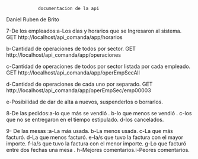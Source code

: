                 documentacion de la api

Daniel Ruben de Brito


7-De los empleados:a-Los días y horarios que se Ingresaron al sistema.
    GET
    http://localhost/api_comanda/app/horarios


b-Cantidad de operaciones de todos  por sector.
    GET
    http://localhost/api_comanda/app/operaciones

c-Cantidad de operaciones de todos  por sector  listada por cada empleado.
    GET
    http://localhost/api_comanda/app/operEmpSecAll

d-Cantidad de operaciones de cada uno por separado.
   GET
    http://localhost/api_comanda/app/operEmpSec/emp00003

e-Posibilidad de dar de alta a nuevos, suspenderlos o borrarlos.

8-De las pedidos:a-lo que más se vendió .
b-lo que menos se vendió .
c-los que no se entregaron en el tiempo estipulado.
d-los cancelados.

9- De las mesas :a-La más usada.
b-La menos usada.
c-La que más facturó.
d-La que menos facturó.
e-la/s que tuvo la factura con el mayor importe.
f-la/s que tuvo la factura con el menor importe.
g-Lo que facturó entre dos fechas una mesa .
h-Mejores comentarios.i-Peores comentarios.

